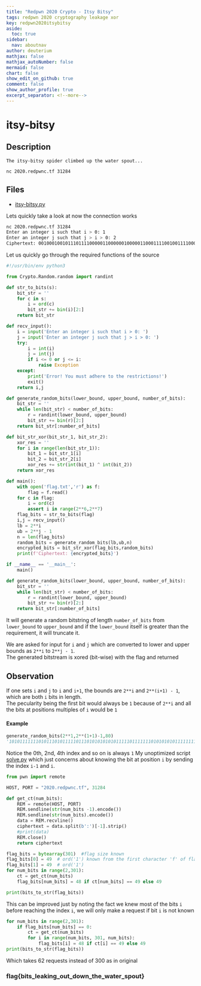 ```yaml
---
title: "Redpwn 2020 Crypto - Itsy Bitsy"
tags: redpwn 2020 cryptography leakage xor
key: redpwn2020itsybitsy
aside:
  toc: true
sidebar:
  nav: aboutnav
author: deuterium
mathjax: false
mathjax_autoNumber: false
mermaid: false
chart: false
show_edit_on_github: true
comment: false
show_author_profile: true
excerpt_separator: <!--more-->
---
```


# itsy-bitsy

## Description
```
The itsy-bitsy spider climbed up the water spout...

nc 2020.redpwnc.tf 31284
```
## Files
- [itsy-bitsy.py](./itsy-bitsy.py)

Lets quickly take a look at now the connection works  
```bash
nc 2020.redpwnc.tf 31284
Enter an integer i such that i > 0: 1
Enter an integer j such that j > i > 0: 2
Ciphertext: 0010001001011101111000001100000010000011000111100100111100011000100001001001100111110011100100000001101101010101001100001100010010000001111000000010100001001100100001000000010101000101010101011010011011100110100000010001110000101000011011001001010110010101000000100001011110000100010100010010110100000

```
Let us quickly go through the required functions of the source 

```python
#!/usr/bin/env python3

from Crypto.Random.random import randint

def str_to_bits(s):
    bit_str = ''
    for c in s:
        i = ord(c)
        bit_str += bin(i)[2:]
    return bit_str

def recv_input():
    i = input('Enter an integer i such that i > 0: ')
    j = input('Enter an integer j such that j > i > 0: ')
    try:
        i = int(i)
        j = int(j)
        if i <= 0 or j <= i:
            raise Exception
    except:
        print('Error! You must adhere to the restrictions!')
        exit()
    return i,j

def generate_random_bits(lower_bound, upper_bound, number_of_bits):
    bit_str = ''
    while len(bit_str) < number_of_bits:
        r = randint(lower_bound, upper_bound)
        bit_str += bin(r)[2:]
    return bit_str[:number_of_bits]

def bit_str_xor(bit_str_1, bit_str_2):
    xor_res = ''
    for i in range(len(bit_str_1)):
        bit_1 = bit_str_1[i]
        bit_2 = bit_str_2[i]
        xor_res += str(int(bit_1) ^ int(bit_2))
    return xor_res

def main():
    with open('flag.txt','r') as f:
        flag = f.read()
    for c in flag:
        i = ord(c)
        assert i in range(2**6,2**7)
    flag_bits = str_to_bits(flag)
    i,j = recv_input()
    lb = 2**i
    ub = 2**j - 1
    n = len(flag_bits)
    random_bits = generate_random_bits(lb,ub,n)
    encrypted_bits = bit_str_xor(flag_bits,random_bits)
    print(f'Ciphertext: {encrypted_bits}')

if __name__ == '__main__':
    main()
```

```python
def generate_random_bits(lower_bound, upper_bound, number_of_bits):
    bit_str = ''
    while len(bit_str) < number_of_bits:
        r = randint(lower_bound, upper_bound)
        bit_str += bin(r)[2:]
    return bit_str[:number_of_bits]
```
It will generate a random bitstring of length `number_of_bits` from `lower_bound` to `upper_bound` and if the `lower_bound` itself is greater than the requirement, it will truncate it.

We are asked for input for `i` and `j` which are converted to lower and upper bounds as `2**i` to `2**j - 1`.  
The generated bitstream is xored (bit-wise) with the flag and returned 

## Observation
If one sets `i` and `j` to `i` and `i+1`, the bounds are `2**i` and `2**(i+1) - 1`, which are both `i` bits in length.  
The pecularity being the first bit would always be `1` because of `2**i` and all the bits at positions multiples of `i` would be `1`

#### Example
```python
generate_random_bits(2**1,2**(1+1)-1,80)
'10101111111010111010111110111010101010101111101111111010101010111111111011111011'
```
Notice the 0th, 2nd, 4th index and so on is always `1`
My unoptimized script [solve.py](solve.py) which just concerns about knowing the bit at position `i` by sending the index `i-1` and `i`. 

```python
from pwn import remote

HOST, PORT = "2020.redpwnc.tf", 31284

def get_ct(num_bits):
    REM = remote(HOST, PORT)
    REM.sendline(str(num_bits -1).encode())
    REM.sendline(str(num_bits).encode())
    data = REM.recvline()
    ciphertext = data.split(b':')[-1].strip()
    #print(data)
    REM.close()
    return ciphertext

flag_bits = bytearray(301)  #flag size known 
flag_bits[0] = 49  # ord('1') known from the first character 'f' of flag
flag_bits[1] = 49  # ord('1') 
for num_bits in range(2,301):
    ct = get_ct(num_bits)
    flag_bits[num_bits] = 48 if ct[num_bits] == 49 else 49

print(bits_to_str(flag_bits))
```

This can be improved just by noting the fact we knew most of the bits `i` before reaching the index `i`, we will only make a request if bit `i` is not known

```python
for num_bits in range(2,301):
    if flag_bits[num_bits] == 0:
        ct = get_ct(num_bits)
        for i in range(num_bits, 301, num_bits):
            flag_bits[i] = 48 if ct[i] == 49 else 49
print(bits_to_str(flag_bits))
```
Which takes 62 requests instead of 300 as in original

### flag{bits_leaking_out_down_the_water_spout}

